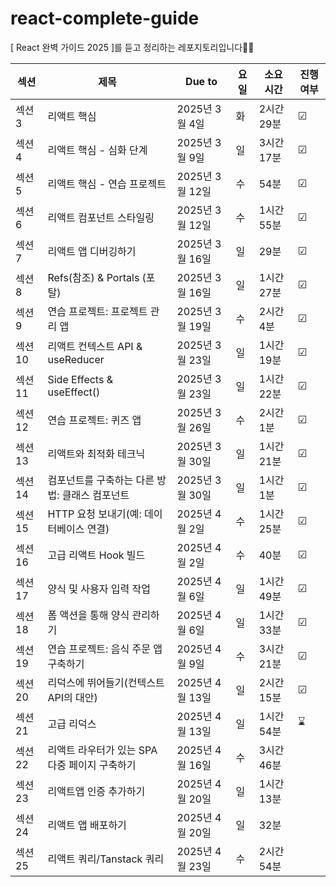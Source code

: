 # react-complete-guide
[ React 완벽 가이드 2025 ]를 듣고 정리하는 레포지토리입니다👩‍💻

| 섹션 | 제목| Due to | 요일 | 소요 시간 | 진행 여부 |
|-------|-----|--------|-------|----------|-----------|
| 섹션 3 | 리액트 핵심 | 2025년 3월 4일 | 화 | 2시간 29분 | ☑ |
| 섹션 4 | 리액트 핵심 - 심화 단계 | 2025년 3월 9일 | 일 | 3시간 17분 | ☑  |
| 섹션 5 | 리액트 핵심 - 연습 프로젝트 | 2025년 3월 12일 | 수 | 54분 | ☑  |
| 섹션 6 | 리액트 컴포넌트 스타일링 | 2025년 3월 12일 | 수 | 1시간 55분 | ☑  |
| 섹션 7 | 리액트 앱 디버깅하기 | 2025년 3월 16일 | 일 | 29분 | ☑  |
| 섹션 8 | Refs(참조) & Portals (포탈) | 2025년 3월 16일 | 일 | 1시간 27분 | ☑  |
| 섹션 9 | 연습 프로젝트: 프로젝트 관리 앱 | 2025년 3월 19일 | 수 | 2시간 4분 |  ☑ |
| 섹션 10 | 리액트 컨텍스트 API & useReducer | 2025년 3월 23일 | 일 | 1시간 19분 |  ☑ |
| 섹션 11 | Side Effects & useEffect() | 2025년 3월 23일 | 일 | 1시간 22분 | ☑  |
| 섹션 12 | 연습 프로젝트: 퀴즈 앱 | 2025년 3월 26일 | 수 | 2시간 1분 | ☑  |
| 섹션 13 | 리액트와 최적화 테크닉 | 2025년 3월 30일 | 일 | 1시간 21분 |  ☑ |
| 섹션 14 | 컴포넌트를 구축하는 다른 방법: 클래스 컴포넌트 | 2025년 3월 30일 | 일 | 1시간 1분 | ☑  |
| 섹션 15 | HTTP 요청 보내기(예: 데이터베이스 연결) | 2025년 4월 2일 | 수 | 1시간 25분 | ☑  |
| 섹션 16 | 고급 리액트 Hook 빌드 | 2025년 4월 2일 | 수 | 40분 |  ☑ |
| 섹션 17 | 양식 및 사용자 입력 작업 | 2025년 4월 6일 | 일 | 1시간 49분 |  ☑ |
| 섹션 18 | 폼 액션을 통해 양식 관리하기 | 2025년 4월 6일 | 일 | 1시간 33분 |  ☑ |
| 섹션 19 | 연습 프로젝트: 음식 주문 앱 구축하기 | 2025년 4월 9일 | 수 | 3시간 21분 | ☑  |
| 섹션 20 | 리덕스에 뛰어들기(컨텍스트 API의 대안) | 2025년 4월 13일 | 일 | 2시간 15분 | ☑  |
| 섹션 21 | 고급 리덕스 | 2025년 4월 13일 | 일 | 1시간 54분 |  ⌛ |
| 섹션 22 | 리액트 라우터가 있는 SPA 다중 페이지 구축하기 | 2025년 4월 16일 | 수 | 3시간 46분 |   |
| 섹션 23 | 리액트앱 인증 추가하기 | 2025년 4월 20일 | 일 | 1시간 13분 |   |
| 섹션 24 | 리액트 앱 배포하기 | 2025년 4월 20일 | 일 | 32분 |   |
| 섹션 25 | 리액트 쿼리/Tanstack 쿼리 | 2025년 4월 23일 | 수 | 2시간 54분 |   |

